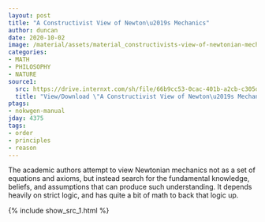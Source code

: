 ```yaml
---
layout: post
title: "A Constructivist View of Newton\u2019s Mechanics"
author: duncan
date: 2020-10-02
image: /material/assets/material_constructivists-view-of-newtonian-mechanics.png
categories:
- MATH
- PHILOSOPHY
- NATURE
source1:
  src: https://drive.internxt.com/sh/file/66b9cc53-0cac-401b-a2cb-c305db11ee21/7963d695685b3c37ca450d2f748dd2862ec1999887d6f84b24e0bce02ceded87
  title: "View/Download \"A Constructivist View of Newton\u2019s Mechanics\" (35 pages)"
ptags:
- nokwgen-manual
jday: 4375
tags:
- order
- principles
- reason
---
```

The academic authors attempt to view Newtonian mechanics not as a set of equations and axioms, but instead search for the fundamental knowledge, beliefs, and assumptions that can produce such understanding.  It depends heavily on strict logic, and has quite a bit of math to back that logic up.

<!--more-->

{% include show_src_1.html %}


